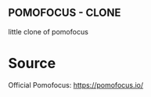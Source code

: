 ## POMOFOCUS - CLONE
 little clone of pomofocus

# Source
Official Pomofocus: https://pomofocus.io/
